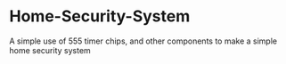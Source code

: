 # Home-Security-System
A simple use of 555 timer chips, and other components to make a simple home security system
